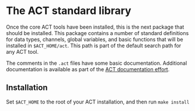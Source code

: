 # The ACT standard library

Once the core ACT tools have been installed, this is the next package that should be installed. 
This package contains a number of standard definitions for data types, channels, global variables, and basic functions
that will be installed in `$ACT_HOME/act`. This path is part of the default search path for any ACT tool.

The comments in the `.act` files have some basic documentation. Additional
documentation is available as part of the [ACT documentation effort](https://avlsi.csl.yale.edu/act/doku.php?id=stdlib:start).

## Installation

Set `$ACT_HOME` to the root of your ACT installation, and then run `make install`
